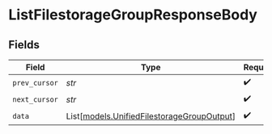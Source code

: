 # ListFilestorageGroupResponseBody


## Fields

| Field                                                                                    | Type                                                                                     | Required                                                                                 | Description                                                                              |
| ---------------------------------------------------------------------------------------- | ---------------------------------------------------------------------------------------- | ---------------------------------------------------------------------------------------- | ---------------------------------------------------------------------------------------- |
| `prev_cursor`                                                                            | *str*                                                                                    | :heavy_check_mark:                                                                       | N/A                                                                                      |
| `next_cursor`                                                                            | *str*                                                                                    | :heavy_check_mark:                                                                       | N/A                                                                                      |
| `data`                                                                                   | List[[models.UnifiedFilestorageGroupOutput](../models/unifiedfilestoragegroupoutput.md)] | :heavy_check_mark:                                                                       | N/A                                                                                      |